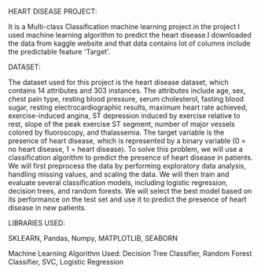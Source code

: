 HEART DISEASE PROJECT:

It is a Multi-class Classification machine learning project.in the project I used machine learning algorithm to predict the heart disease.I downloaded the data from kaggle website and that data contains lot of columns include the predictable feature 'Target'.

DATASET:

The dataset used for this project is the heart disease dataset, which contains 14 attributes and 303 instances. The attributes include age, sex, chest pain type, resting blood pressure, serum cholesterol, fasting blood sugar, resting electrocardiographic results, maximum heart rate achieved, exercise-induced angina, ST depression induced by exercise relative to rest, slope of the peak exercise ST segment, number of major vessels colored by fluoroscopy, and thalassemia. The target variable is the presence of heart disease, which is represented by a binary variable (0 = no heart disease, 1 = heart disease).  To solve this problem, we will use a classification algorithm to predict the presence of heart disease in patients. We will first preprocess the data by performing exploratory data analysis, handling missing values, and scaling the data. We will then train and evaluate several classification models, including logistic regression, decision trees, and random forests. We will select  the best model based on its performance on the test set and use it to predict the presence of heart disease in new 
patients.

LIBRARIES USED:

SKLEARN,
Pandas,
Numpy,
MATPLOTLIB,
SEABORN

Machine Learning Algorithm Used:
Decision Tree Classifier,
Random Forest Classifier,
SVC,
Logistic Regression
